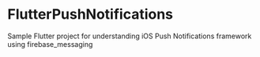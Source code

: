 # FlutterPushNotifications
Sample Flutter project for understanding iOS Push Notifications framework using firebase_messaging
